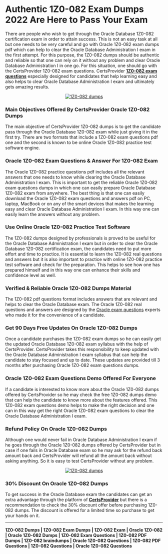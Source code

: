 <h1>
	<strong>Authentic 1Z0-082 Exam Dumps 2022 Are Here to Pass Your Exam</strong></h1>
<p>
	There are people who wish to get through the Oracle Database 1Z0-082 certification exam in order to attain success. This is not an easy task at all but one needs to be very careful and go with Oracle 1Z0-082 exam dumps pdf which can help to clear the Oracle Database Administration I exam in the first attempt. For this purpose, the 1Z0-082 dumps should be authentic and reliable so that one can rely on it without any problem and clear Oracle Database Administration I in one go. For this situation, one should go with the CertsProvider 1Z0-082 exam questions. CertsProvider <strong><a href="https://www.certsprovider.com/updated/1z0-082-exam-questions">1Z0-082 exam questions</a></strong> especially designed for candidates that help learning easy and also helps to clear Oracle Database Administration I exam and ultimately gets amazing results.</p>
<center>
	<a href="https://www.certsprovider.com/updated/1z0-082-exam-questions" rel="nofollow"><img alt="1Z0-082 dumps" src="https://i.imgur.com/c3l35Q9.jpg" /></a></center>
<h3>
	<strong>Main Objectives Offered By CertsProvider Oracle 1Z0-082 Dumps</strong></h3>
<p>
	The main objective of CertsProvider 1Z0-082 dumps is to get the candidate pass through the Oracle Database 1Z0-082 exam while just giving it in the first try. There are two formats that include a 1Z0-082 exam questions pdf one and the second is known to be online Oracle 1Z0-082 practice test software engine.</p>
<h3>
	<strong>Oracle 1Z0-082 Exam Questions & Answer For 1Z0-082 Exam</strong></h3>
<p>
	The Oracle 1Z0-082 practice questions pdf includes all the relevant answers that one needs to know while clearing the Oracle Database Administration I exam. This is important to get the reliable Oracle 1Z0-082 exam questions dumps in which one can easily prepare Oracle Database 1Z0-082 exam from anywhere. The best thing is that one can easily download the Oracle 1Z0-082 exam questions and answers pdf on PC, laptop, MacBook or on any of the smart devices that makes the learning easy and clear Oracle Database Administration I exam. In this way one can easily learn the answers without any problem.</p>
<h3>
	<strong>Use Online Oracle 1Z0-082 Practice Test Software</strong></h3>
<p>
	The 1Z0-082 dumps designed by professionals is proved to be useful for the Oracle Database Administration I exam but in order to clear the Oracle Database 1Z0-082 certification exam, the candidates need to put more effort and time to practice. It is essential to learn the 1Z0-082 real questions and answers but it is also important to practice with online 1Z0-082 practice test software and check for the preparation. This helps to see how one has prepared himself and in this way one can enhance their skills and confidence level as well.</p>
<h3>
	<strong>Verified & Reliable Oracle 1Z0-082 Dumps Material</strong></h3>
<p>
	The 1Z0-082 pdf questions format includes answers that are relevant and helps to clear the Oracle Database exam. The Oracle 1Z0-082 real questions and answers are designed by the <a href="https://certsprovider.com/product-category/oracle">Oracle exam questions</a> experts who made it for the convenience of a candidate.</p>
<h3>
	<strong>Get 90 Days Free Updates On Oracle 1Z0-082 Dumps</strong></h3>
<p>
	Once a candidate purchases the 1Z0-082 exam dumps so he can easily get the updated Oracle Database 1Z0-082 exam syllabus with the help of CertsProvider. CertsProvider takes this responsibility to keep updated with the Oracle Database Administration I exam syllabus that can help the candidate to stay focused and up to date. These updates are provided till 3 months after purchasing Oracle 1Z0-082 exam questions dumps.</p>
<h3>
	<strong>Oracle 1Z0-082 Exam Questions Demo Offered For Everyone</strong></h3>
<p>
	If a candidate is interested to know more about the Oracle 1Z0-082 dumps offered by CertsProvider so he may check the free 1Z0-082 dumps demo that can help the candidate to know more about the features offered. This 1Z0-082 exam questions demo helps to make the right decision and one can in this way get the right Oracle 1Z0-082 exam questions to clear the Oracle Database Administration I exam.</p>
<h3>
	<strong>Refund Policy On Oracle 1Z0-082 Dumps</strong></h3>
<p>
	Although one would never fail in Oracle Database Administration I exam if he goes through the Oracle 1Z0-082 dumps offered by CertsProvider but in case if one fails in Oracle Database exam so he may ask for the refund back amount back and CertsProvider will refund all the amount back without asking anything. So it is easy to test CertsProvider without any problem.</p>
<center>
	<p>
		<a href="https://www.certsprovider.com/updated/1z0-082-exam-questions" rel="nofollow"><img alt="1Z0-082 dumps" src="https://i.imgur.com/SImdhHL.jpg" /></a></p>
</center>
<h3>
	<strong>30% Discount On Oracle 1Z0-082 Dumps</strong></h3>
<p>
	To get success in the Oracle Database exam the candidates can get an extra advantage through the platform of <strong><a href="https://certsprovider.com/">CertsProvider</a></strong> but there is a recommendation to check the 30% discount offer before purchasing 1Z0-082 dumps. The discount is offered for a limited time so purchase to get your hands on it.</p>
<hr />
<p>
	<strong>1Z0-082 Dumps | 1Z0-082 Exam Dumps | 1Z0-082 Exam | Oracle 1Z0-082 | Oracle 1Z0-082 Dumps | 1Z0-082 Exam Questions | 1Z0-082 PDF Dumps | 1Z0-082 braindumps | Oracle 1Z0-082 Questions | 1Z0-082 PDF Questions | 1Z0-082 Questions | Oracle 1Z0-082 Questions</strong></p>
